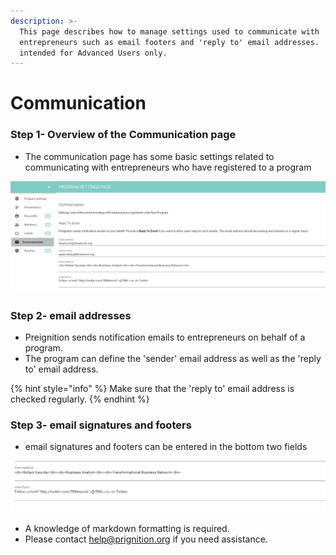 ```yaml
---
description: >-
  This page describes how to manage settings used to communicate with
  entrepreneurs such as email footers and 'reply to' email addresses.  It is
  intended for Advanced Users only.
---
```


# Communication

### Step 1- Overview of the Communication page

* The communication page has some basic settings  related to communicating with entrepreneurs who have registered to a program

![](../../../.gitbook/assets/image%20%2815%29.png)

### Step 2-  email addresses

* Preignition sends notification emails to entrepreneurs on behalf of a program.
* The program can define the 'sender' email address as well as the 'reply to' email address.

{% hint style="info" %}
Make sure that the 'reply to' email address is checked regularly.
{% endhint %}

### Step 3-  email signatures and footers

* email signatures and footers can be entered in the bottom two fields

![](../../../.gitbook/assets/image%20%28123%29.png)

* A knowledge of markdown formatting is required.
* Please contact help@prignition.org if you need assistance.

